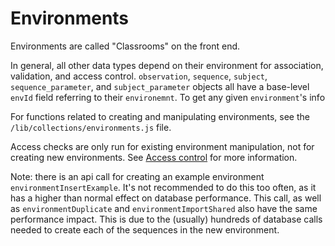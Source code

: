 # Environments

Environments are called "Classrooms" on the front end. 

In general, all other data types depend on their environment for association, validation, and access control. `observation`, `sequence`, `subject`, `sequence_parameter`, and `subject_parameter` objects all have a base-level `envId` field referring to their `environemnt`. To get any given `environment`'s info 

For functions related to creating and manipulating environments, see the `/lib/collections/environments.js` file.

Access checks are only run for existing environment manipulation, not for creating new environments. See [Access control](../access.md) for more information.

Note: there is an api call for creating an example environment `environmentInsertExample`. It's not recommended to do this too often, as it has a higher than normal effect on database performance. This call, as well as `environmentDuplicate` and `environmentImportShared` also have the same performance impact. This is due to the (usually) hundreds of database calls needed to create each of the sequences in the new environment.
